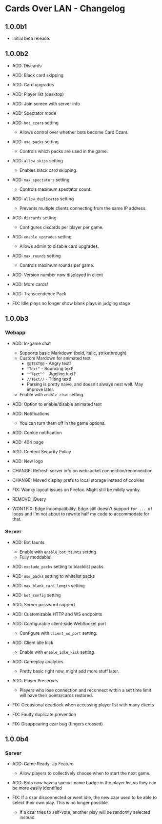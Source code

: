 # Cards Over LAN - Changelog

## 1.0.0b1

- Initial beta release.

## 1.0.0b2

- ADD: Discards
- ADD: Black card skipping
- ADD: Card upgrades
- ADD: Player list (desktop)
- ADD: Join screen with server info
- ADD: Spectator mode
- ADD: `bot_czars` setting
    - Allows control over whether bots become Card Czars.
- ADD: `use_packs` setting
    - Controls which packs are used in the game.
- ADD: `allow_skips` setting
    - Enables black card skipping.
- ADD: `max_spectators` setting
    - Controls maximum spectator count.
- ADD: `allow_duplicates` setting
    - Prevents multiple clients connecting from the same IP address.
- ADD: `discards` setting
    - Configures discards per player per game.
- ADD: `enable_upgrades` setting
    - Allows admin to disable card upgrades.
- ADD: `max_rounds` setting
    - Controls maximum rounds per game.
- ADD: Version number now displayed in client
- ADD: More cards!
- ADD: Transcendence Pack

- FIX: Idle plays no longer show blank plays in judging stage

## 1.0.0b3

### Webapp

- ADD: In-game chat
    - Supports basic Markdown (bold, italic, strikethrough)
    - Custom Mardown for animated text
        - `@@TEXT@@` - Angry text!
        - `^Text^` - Bouncing text!
        - `^^Text^^` - Jiggling text?
        - `//Text//` - Tilting text!
        - Parsing is pretty naive, and doesn't always nest well. May improve later.
    - Enable with `enable_chat` setting.
- ADD: Option to enable/disable animated text
- ADD: Notifications
    - You can turn them off in the game options.
- ADD: Cookie notification
- ADD: 404 page
- ADD: Content Security Policy
- ADD: New logo

- CHANGE: Refresh server info on websocket connection/reconnection
- CHANGE: Moved display prefs to local storage instead of cookies

- FIX: Wonky layout issues on Firefox. Might still be mildly wonky.

- REMOVE: jQuery

- WONTFIX: Edge incompatibility. Edge still doesn't support `for ... of` loops and I'm not about to rewrite half my code to accommodate for that.

### Server

- ADD: Bot taunts
    - Enable with `enable_bot_taunts` setting.
    - Fully moddable!
- ADD: `exclude_packs` setting to blacklist packs
- ADD: `use_packs` setting to whitelist packs
- ADD: `max_blank_card_length` setting
- ADD: `bot_config` setting
- ADD: Server password support
- ADD: Customizable HTTP and WS endpoints
- ADD: Configurable client-side WebSocket port
    - Configure with `client_ws_port` setting.
- ADD: Client idle kick
    - Enable with `enable_idle_kick` setting.
- ADD: Gameplay analytics. 
    - Pretty basic right now, might add more stuff later.
- ADD: Player Preserves
    - Players who lose connection and reconnect within a set time limit will have their points/cards restored.

- FIX: Occasional deadlock when accessing player list with many clients
- FIX: Faulty duplicate prevention
- FIX: Disappearing czar bug (fingers crossed)

## 1.0.0b4

### Server

- ADD: Game Ready-Up Feature
    - Allow players to collectively choose when to start the next game.
- ADD: Bots now have a special name badge in the player list so they can be more easily identified

- FIX: If a czar disconnected or went idle, the new czar used to be able to select their own play. This is no longer possible.
    - If a czar tries to self-vote, another play will be randomly selected instead.